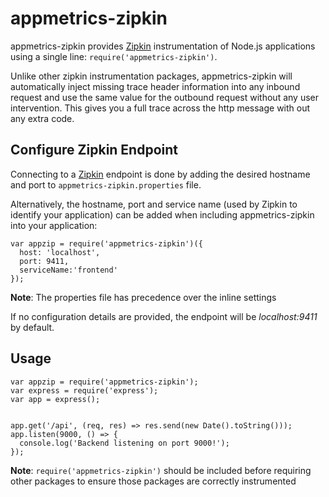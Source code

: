 # appmetrics-zipkin

appmetrics-zipkin provides [Zipkin](https://github.com/openzipkin/zipkin) instrumentation of Node.js applications using a single line: `require('appmetrics-zipkin')`. 

Unlike other zipkin instrumentation packages, appmetrics-zipkin will automatically inject missing trace header information into any inbound request and use the same value for the outbound request without any user intervention. This gives you a full trace across the http message with out any extra code.

## Configure Zipkin Endpoint
Connecting to a [Zipkin](https://github.com/openzipkin/zipkin) endpoint is done by adding the desired hostname and port to `appmetrics-zipkin.properties` file.

Alternatively, the hostname, port and service name (used by Zipkin to identify your application) can be added when including appmetrics-zipkin into your application:

```
var appzip = require('appmetrics-zipkin')({
  host: 'localhost',
  port: 9411,
  serviceName:'frontend'
});
```

**Note**: The properties file has precedence over the inline settings

If no configuration details are provided, the endpoint will be _localhost:9411_ by default.


## Usage
```
var appzip = require('appmetrics-zipkin');
var express = require('express');
var app = express();


app.get('/api', (req, res) => res.send(new Date().toString()));
app.listen(9000, () => {
  console.log('Backend listening on port 9000!');
});
```

**Note**: `require('appmetrics-zipkin')` should be included before requiring other packages to ensure those packages are correctly instrumented
